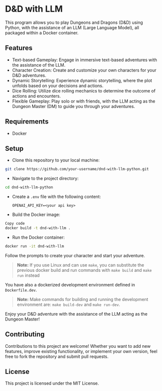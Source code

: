 # D&D with LLM

This program allows you to play Dungeons and Dragons (D&D) using Python, with the assistance of an LLM (Large Language Model), all packaged within a Docker container.

## Features

* Text-based Gameplay: Engage in immersive text-based adventures with the assistance of the LLM.
* Character Creation: Create and customize your own characters for your D&D adventures.
* Dynamic Storytelling: Experience dynamic storytelling, where the plot unfolds based on your decisions and actions.
* Dice Rolling: Utilize dice rolling mechanics to determine the outcome of actions and encounters.
* Flexible Gameplay: Play solo or with friends, with the LLM acting as the Dungeon Master (DM) to guide you through your adventures.

## Requirements

* Docker

## Setup

* Clone this repository to your local machine:

```bash
git clone https://github.com/your-username/dnd-with-llm-python.git
```

* Navigate to the project directory:

```bash
cd dnd-with-llm-python
```
* Create a ```.env``` file with the following content:
  ```
  OPENAI_API_KEY=<your api key>
  ```
* Build the Docker image:

```bash
Copy code
docker build -t dnd-with-llm .
```

* Run the Docker container:

```bash
docker run -it dnd-with-llm
```

Follow the prompts to create your character and start your adventure.

>**Note:** If you use Linux and can use `make`, you can substitute the previous docker build and run commands with `make build` and `make run` instead

You have also a dockerized development environment defined in `Dockerfile.dev`.

>**Note:** Make commands for building and running the development environment are: `make build-dev` and `make run-dev`.

Enjoy your D&D adventure with the assistance of the LLM acting as the Dungeon Master!

## Contributing

Contributions to this project are welcome! Whether you want to add new features, improve existing functionality, or implement your own version, feel free to fork the repository and submit pull requests.

## License

This project is licensed under the MIT License.
